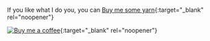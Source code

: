 If you like what I do you, you can [Buy me some yarn](https://buymeacoffee.com/inuitcrochet){:target="_blank" rel="noopener"}

[![Buy me a coffee](/inuit_crochet/media/bmc_qr.png)](https://buymeacoffee.com/inuitcrochet){:target="_blank" rel="noopener"}
